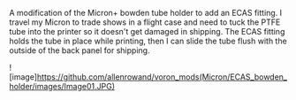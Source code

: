 A modification of the Micron+ bowden tube holder to add an ECAS fitting. I travel my Micron to trade shows in a flight case and need to tuck the PTFE tube into the printer so it doesn't get damaged in shipping. The ECAS fitting holds the tube in place while printing, then I can slide the tube flush with the outside of the back panel for shipping.

![image]https://github.com/allenrowand/voron_mods(Micron/ECAS_bowden_holder/images/Image01.JPG)

